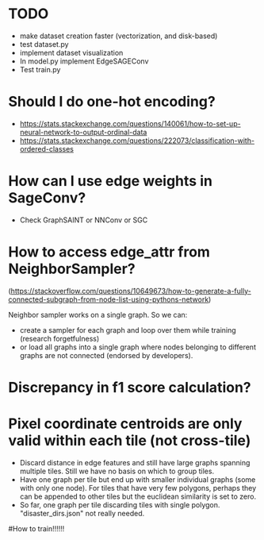 # TODO
- make dataset creation faster (vectorization, and disk-based)
- test dataset.py
- implement dataset visualization
- In model.py implement EdgeSAGEConv
- Test train.py

# Should I do one-hot encoding?
- https://stats.stackexchange.com/questions/140061/how-to-set-up-neural-network-to-output-ordinal-data
- https://stats.stackexchange.com/questions/222073/classification-with-ordered-classes

# How can I use edge weights in SageConv?
- Check GraphSAINT or NNConv or SGC

# How to access edge_attr from NeighborSampler?
(https://stackoverflow.com/questions/10649673/how-to-generate-a-fully-connected-subgraph-from-node-list-using-pythons-network)

Neighbor sampler works on a single graph. So we can:
- create a sampler for each graph and loop over them while training (research forgetfulness)
- or load all graphs into a single graph where nodes belonging to different graphs are not connected (endorsed by developers).

# Discrepancy in f1 score calculation?

# Pixel coordinate centroids are only valid within each tile (not cross-tile)
- Discard distance in edge features and still have large graphs spanning multiple tiles. Still we have no basis on which to group tiles.
- Have one graph per tile but end up with smaller individual graphs (some with only one node). For tiles that have very few polygons, perhaps they can be appended to other tiles but the euclidean similarity is set to zero.
- So far, one graph per tile discarding tiles with single polygon. "disaster_dirs.json" not really needed.

#How to train!!!!!!